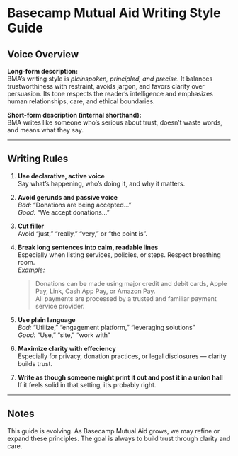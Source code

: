 # Basecamp Mutual Aid Writing Style Guide

## Voice Overview

**Long-form description:**  
BMA’s writing style is *plainspoken, principled, and precise*. It balances trustworthiness with restraint, avoids jargon, and favors clarity over persuasion. Its tone respects the reader’s intelligence and emphasizes human relationships, care, and ethical boundaries.

**Short-form description (internal shorthand):**  
BMA writes like someone who’s serious about trust, doesn’t waste words, and means what they say.

---

## Writing Rules

1. **Use declarative, active voice**  
   Say what’s happening, who’s doing it, and why it matters. 

2. **Avoid gerunds and passive voice**  
   *Bad:* “Donations are being accepted...”  
   *Good:* “We accept donations...”

3. **Cut filler**  
   Avoid “just,” “really,” “very,” or “the point is”.

4. **Break long sentences into calm, readable lines**  
   Especially when listing services, policies, or steps. Respect breathing room.  
   *Example:*  
   > Donations can be made using major credit and debit cards, Apple Pay, Link, Cash App Pay, or Amazon Pay.  
   > All payments are processed by a trusted and familiar payment service provider.

5. **Use plain language**  
   *Bad:* “Utilize,” “engagement platform,” “leveraging solutions”  
   *Good:* “Use,” “site,” “work with”

7. **Maximize clarity with effeciency**  
   Especially for privacy, donation practices, or legal disclosures — clarity builds trust.

8. **Write as though someone might print it out and post it in a union hall**  
   If it feels solid in that setting, it’s probably right.

---

## Notes
This guide is evolving. As Basecamp Mutual Aid grows, we may refine or expand these principles. The goal is always to build trust through clarity and care.
